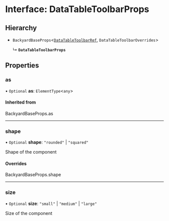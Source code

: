 # Interface: DataTableToolbarProps

## Hierarchy

- `BackyardBaseProps`<[`DataTableToolbarRef`](../README.md#datatabletoolbarref), `DataTableToolbarOverrides`\>

  ↳ **`DataTableToolbarProps`**

## Properties

### as

• `Optional` **as**: `ElementType`<`any`\>

#### Inherited from

BackyardBaseProps.as

___

### shape

• `Optional` **shape**: ``"rounded"`` \| ``"squared"``

Shape of the component

#### Overrides

BackyardBaseProps.shape

___

### size

• `Optional` **size**: ``"small"`` \| ``"medium"`` \| ``"large"``

Size of the component
